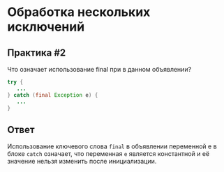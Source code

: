 # Обработка нескольких исключений

## Практика #2

Что означает использование final при в данном объявлении?

```java
try {
   ...
} catch (final Exception e) {
   ...
}
```

## Ответ

Использование ключевого слова `final` в объявлении переменной e в блоке `catch` означает, что переменная `e` является константной и её значение нельзя изменить после инициализации.